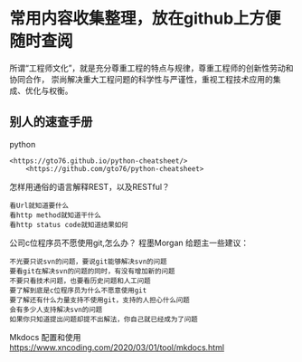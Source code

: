 # 常用内容收集整理，放在github上方便随时查阅

所谓“工程师文化”，就是充分尊重工程的特点与规律，尊重工程师的创新性劳动和协同合作，
崇尚解决重大工程问题的科学性与严谨性，重视工程技术应用的集成、优化与权衡。

## 别人的速查手册

python

    <https://gto76.github.io/python-cheatsheet/>
        <https://github.com/gto76/python-cheatsheet>

怎样用通俗的语言解释REST，以及RESTful？

    看Url就知道要什么
    看http method就知道干什么
    看http status code就知道结果如何

公司c位程序员不愿使用git,怎么办？
程墨Morgan 给题主一些建议：

    不光要只说svn的问题，要说git能够解决svn的问题
    要看git在解决svn的问题的同时，有没有增加新的问题
    不要只看技术问题，也要看历史问题和人工问题
    要了解到底是c位程序员为什么不愿意使用git
    要了解还有什么力量支持不使用git，支持的人担心什么问题
    会有多少人支持解决svn的问题
    如果你只知道提出问题却提不出解法，你自己就已经成为了问题

Mkdocs 配置和使用 <https://www.xncoding.com/2020/03/01/tool/mkdocs.html>
